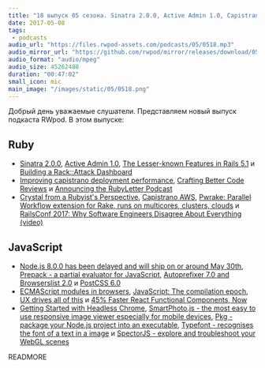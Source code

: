 ```yaml
---
title: "18 выпуск 05 сезона. Sinatra 2.0.0, Active Admin 1.0, Capistrano AWS, Autoprefixer 7.0, Prepack, PostCSS 6.0, Pkg и прочее"
date: 2017-05-08
tags:
 - podcasts
audio_url: "https://files.rwpod-assets.com/podcasts/05/0518.mp3"
audio_mirror_url: "https://github.com/rwpod/mirror/releases/download/05.18/0518.mp3"
audio_format: "audio/mpeg"
audio_size: 45262488
duration: "00:47:02"
small_icon: mic
main_image: "/images/static/05/0518.png"
---
```


Добрый день уважаемые слушатели. Представляем новый выпуск подкаста RWpod. В этом выпуске:

## Ruby

 - [Sinatra 2.0.0](https://github.com/sinatra/sinatra/tree/v2.0.0), [Active Admin 1.0](http://www.varyonic.com/2017/04/active-admin-1-0/), [The Lesser-known Features in Rails 5.1](https://www.justinweiss.com/articles/the-lesser-known-features-in-rails-5-dot-1/) и [Building a Rack::Attack Dashboard](https://www.backerkit.com/blog/building-a-rackattack-dashboard/)
 - [Improving capistrano deployment performance](https://engineering.avvo.com/articles/capistrano-deploy-perf.html), [Crafting Better Code Reviews](https://medium.com/@vaidehijoshi/crafting-better-code-reviews-1a5fc00a9312) и [Announcing the RubyLetter Podcast](http://www.rubyletter.com/blog/2017/04/28/podcast-announcement.html)
 - [Crystal from a Rubyist's Perspective](https://blog.codeship.com/crystal-from-a-rubyists-perspective/), [Capistrano AWS](https://github.com/xurumelous/capistrano-aws), [Pwrake: Parallel Workflow extension for Rake, runs on multicores, clusters, clouds](http://masa16.github.io/pwrake/) и [RailsConf 2017: Why Software Engineers Disagree About Everything (video)](https://www.youtube.com/watch?v=x07q6V4VXC8)

## JavaScript

 - [Node.js 8.0.0 has been delayed and will ship on or around May 30th](https://medium.com/the-node-js-collection/node-js-8-0-0-has-been-delayed-and-will-ship-on-or-around-may-30th-cd38ba96980d), [Prepack - a partial evaluator for JavaScript](https://prepack.io/), [Autoprefixer 7.0 and Browserslist 2.0](https://evilmartians.com/chronicles/autoprefixer-7-browserslist-2-released) и [PostCSS 6.0](https://github.com/postcss/postcss/releases/tag/6.0.0)
 - [ECMAScript modules in browsers](https://jakearchibald.com/2017/es-modules-in-browsers/), [JavaScript: The compilation epoch](https://medium.com/@vladimirmetnew/javascript-compilation-epoch-ebfb7b5bb664), [UX drives all of this](https://css-tricks.com/ux-drives-all-of-this/) и [45% Faster React Functional Components, Now](https://medium.com/missive-app/45-faster-react-functional-components-now-3509a668e69f)
 - [Getting Started with Headless Chrome](https://developers.google.com/web/updates/2017/04/headless-chrome), [SmartPhoto.js - the most easy to use responsive image viewer especially for mobile devices](https://appleple.github.io/SmartPhoto/), [Pkg - package your Node.js project into an executable](https://github.com/zeit/pkg), [Typefont - recognises the font of a text in a image](https://github.com/Sirvasile/Typefont) и [SpectorJS - explore and troubleshoot your WebGL scenes](http://spector.babylonjs.com/)

READMORE
